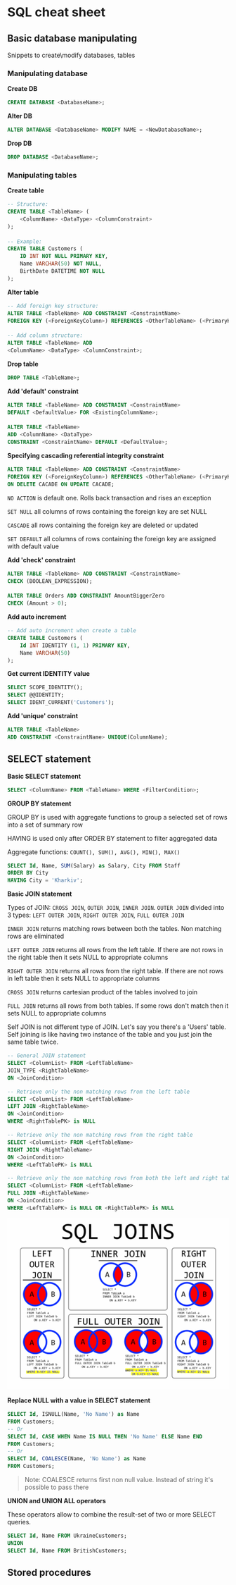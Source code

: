 # SQL cheat sheet

## Basic database manipulating

Snippets to create\modify databases, tables

### Manipulating database

**Create DB**

```sql
CREATE DATABASE <DatabaseName>;
```

**Alter DB**

```sql
ALTER DATABASE <DatabaseName> MODIFY NAME = <NewDatabaseName>;
```

**Drop DB**

```sql
DROP DATABASE <DatabaseName>;
```

### Manipulating tables

**Create table**

```sql
-- Structure:
CREATE TABLE <TableName> (
    <ColumnName> <DataType> <ColumnConstraint>
);

-- Example:
CREATE TABLE Customers (
    ID INT NOT NULL PRIMARY KEY,
    Name VARCHAR(50) NOT NULL,
    BirthDate DATETIME NOT NULL
);
```

**Alter table**

```sql
-- Add foreign key structure:
ALTER TABLE <TableName> ADD CONSTRAINT <ConstraintName> 
FOREIGN KEY (<ForeignKeyColumn>) REFERENCES <OtherTableName> (<PrimaryKeyOfOtherTable>);

-- Add column structure:
ALTER TABLE <TableName> ADD
<ColumnName> <DataType> <ColumnConstraint>;
```

**Drop table**

```sql
DROP TABLE <TableName>;
```

**Add 'default' constraint**

```sql
ALTER TABLE <TableName> ADD CONSTRAINT <ConstraintName> 
DEFAULT <DefaultValue> FOR <ExistingColumnName>;

ALTER TABLE <TableName> 
ADD <ColumnName> <DataType>
CONSTRAINT <ConstraintName> DEFAULT <DefaultValue>;
```

**Specifying cascading referential integrity constraint**

```sql
ALTER TABLE <TableName> ADD CONSTRAINT <ConstraintName> 
FOREIGN KEY (<ForeignKeyColumn>) REFERENCES <OtherTableName> (<PrimaryKeyOfOtherTable>)
ON DELETE CACADE ON UPDATE CACADE;
```

`NO ACTION` is default one. Rolls back transaction and rises an exception

`SET NULL` all columns of rows containing the foreign key are set NULL

`CASCADE` all rows containing the foreign key are deleted or updated

`SET DEFAULT` all columns of rows containing the foreign key are assigned with default value

**Add 'check' constraint**

```sql
ALTER TABLE <TableName> ADD CONSTRAINT <ConstraintName> 
CHECK (BOOLEAN_EXPRESSION);

ALTER TABLE Orders ADD CONSTRAINT AmountBiggerZero 
CHECK (Amount > 0);
```

**Add auto increment**

```sql
-- Add auto increment when create a table
CREATE TABLE Customers (
    Id INT IDENTITY (1, 1) PRIMARY KEY,
    Name VARCHAR(50)
);
```

**Get current IDENTITY value**

```sql
SELECT SCOPE_IDENTITY();
SELECT @@IDENTITY;
SELECT IDENT_CURRENT('Customers');
```

**Add 'unique' constraint**

```sql
ALTER TABLE <TableName>
ADD CONSTRAINT <ConstraintName> UNIQUE(ColumnName);
```

## SELECT statement

**Basic SELECT statement**

```sql
SELECT <ColumnName> FROM <TableName> WHERE <FilterCondition>;
```

**GROUP BY statement**

GROUP BY is used with aggregate functions to group a selected set of rows into a set of summary row

HAVING is used only after ORDER BY statement to filter aggregated data

Aggregate functions: `COUNT(), SUM(), AVG(), MIN(), MAX()`

```sql
SELECT Id, Name, SUM(Salary) as Salary, City FROM Staff
ORDER BY City
HAVING City = 'Kharkiv';
```

**Basic JOIN statement**

Types of JOIN: `CROSS JOIN`, `OUTER JOIN`, `INNER JOIN`. `OUTER JOIN` divided into 3 types: `LEFT OUTER JOIN`, `RIGHT OUTER JOIN`, `FULL OUTER JOIN`

`INNER JOIN` returns matching rows between both the tables. Non matching rows are eliminated

`LEFT OUTER JOIN` returns all rows from the left table. If there are not rows in the right table then it sets NULL to appropriate columns

`RIGHT OUTER JOIN` returns all rows from the right table. If there are not rows in left table then it sets NULL to appropriate columns

`CROSS JOIN` returns cartesian product of the tables involved to join

`FULL JOIN` returns all rows from both tables. If some rows don't match then it sets NULL to appropriate columns

Self JOIN is not different type of JOIN. Let's say you there's a 'Users' table. Self joining is like having two instance of the table and you just join the same table twice. 

```sql
-- General JOIN statement
SELECT <ColumnList> FROM <LeftTableName>
JOIN_TYPE <RightTableName>
ON <JoinCondition>
```

```sql
-- Retrieve only the non matching rows from the left table
SELECT <ColumnList> FROM <LeftTableName>
LEFT JOIN <RightTableName>
ON <JoinCondition>
WHERE <RightTablePK> is NULL
```

```sql
-- Retrieve only the non matching rows from the right table
SELECT <ColumnList> FROM <LeftTableName>
RIGHT JOIN <RightTableName>
ON <JoinCondition>
WHERE <LeftTablePK> is NULL
```

```sql
-- Retrieve only the non matching rows from both the left and right table
SELECT <ColumnList> FROM <LeftTableName>
FULL JOIN <RightTableName>
ON <JoinCondition>
WHERE <LeftTablePK> is NULL OR <RightTablePK> is NULL
```

![Joins visualization](./joins.png)

**Replace NULL with a value in SELECT statement**

```sql
SELECT Id, ISNULL(Name, 'No Name') as Name
FROM Customers;
-- Or
SELECT Id, CASE WHEN Name IS NULL THEN 'No Name' ELSE Name END
FROM Customers;
-- Or
SELECT Id, COALESCE(Name, 'No Name') as Name
FROM Customers;
```

> Note: COALESCE returns first non null value. Instead of string it's possible to pass there 


**UNION and UNION ALL operators**

These operators allow to combine the result-set of two or more SELECT queries.

```sql
SELECT Id, Name FROM UkraineCustomers;
UNION
SELECT Id, Name FROM BritishCustomers;
```

## Stored procedures
